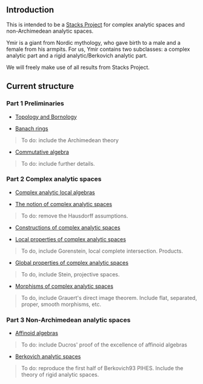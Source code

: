 

## Introduction
This is intended to be a [Stacks Project](https://stacks.math.columbia.edu) for complex analytic spaces and non-Archimedean analytic spaces.

Ymir is a giant from Nordic mythology, who gave birth to a male and a female from his armpits. For us, Ymir contains two subclasses: a complex analytic part and a rigid analytic/Berkovich analytic part.

We will freely make use of all results from Stacks Project.
 

## Current structure

### Part 1 Preliminaries

- [Topology and Bornology](Topology-Bornology.pdf)


- [Banach rings](Banach-Rings.pdf)

> To do: include the Archimedean theory

- [Commutative algebra](Commutative-Algebra.pdf)

> To do: include further details.

### Part 2 Complex analytic spaces

- [Complex analytic local algebras](Local-Algebras.pdf)

- [The notion of complex analytic spaces](Complex-Analytic-Spaces.pdf)

> To do: remove the Hausdorff assumptions.

- [Constructions of complex analytic spaces](Constructions-Complex-Spaces.pdf)

- [Local properties of complex analytic spaces](Properties-Complex-Spaces.pdf)

> To do, include Gorenstein, local complete intersection. Products.

- [Global properties of complex analytic spaces](Global-Properties-Complex-Spaces.pdf)

> To do, include Stein, projective spaces.

- [Morphisms of complex analytic spaces](Morphism-Complex-Spaces.pdf)

> To do, include Grauert's direct image theorem. Include flat, separated, proper, smooth morphisms, etc.

### Part 3 Non-Archimedean analytic spaces

- [Affinoid algebras](Affinoid-Algebras.pdf)

> To do: include Ducros' proof of the excellence of affinoid algebras

- [Berkovich analytic spaces](Berkovich-Analytic-Spaces.pdf)

> To do: reproduce the first half of Berkovich93 PIHES. Include the theory of rigid analytic spaces.
